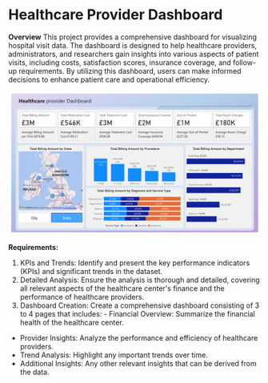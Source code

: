 # Healthcare Provider Dashboard

**Overview**
This project provides a comprehensive dashboard for visualizing hospital visit data. The dashboard is designed to help healthcare providers, administrators, and researchers gain insights into various aspects of patient visits, including costs, satisfaction scores, insurance coverage, and follow-up requirements. By utilizing this dashboard, users can make informed decisions to enhance patient care and operational efficiency.

![alt text](image.png)

**Requirements:**

1. KPIs and Trends: Identify and present the key performance indicators (KPIs) and significant trends in the 
dataset. 
2. Detailed Analysis: Ensure the analysis is thorough and 
detailed, covering all relevant aspects of the healthcare 
center's finance and the performance of healthcare 
providers. 
3. Dashboard Creation: Create a comprehensive 
dashboard consisting of 3 to 4 pages that includes: - Financial Overview: Summarize the financial health of 
the healthcare center. 
- Provider Insights: Analyze the performance and 
efficiency of healthcare providers. 
- Trend Analysis: Highlight any important trends over 
time. 
- Additional Insights: Any other relevant insights that can 
be derived from the data. 
